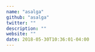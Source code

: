 ```yaml
---
name: "asalga"
github: "asalga"
twitter: ""
description: ""
website: ""
date: 2018-05-30T10:36:01-04:00
---
```

